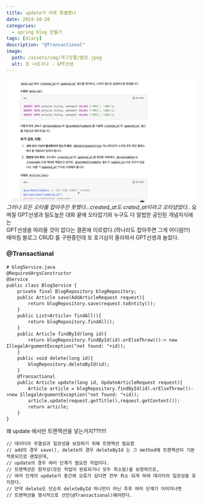 ```yaml
---
title: update가 이래 특별했나
date: 2024-10-20
categories: 
  - spring blog 만들기
tags: [diary]
description: "@Transactional"
image: 
  path: /assets/img/개그웃짤/랄프.jpeg
  alt: 또 너로구나 - GPT선생
---
```

![..](/assets/screenshot/241020.png)_그러나 모든 오타를 잡아주진 못했다...created_at도 crated_at이라고 오타냈었다.._
요며칠 GPT선생과 밀도높은 대화 끝에 오타잡기와 누구도 다 알법한 공인된 개념지식에는   
GPT선생을 따라올 것이 없다는 결론에 이르렀다.(하나라도 잡아주면 그게 어디람!!!)  
때마침 블로그 CRUD 를 구현중인데 또 호기심이 올라와서 GPT선생과 놀았다.  
### @Transactianal

```
# blogService.java
@RequiredArgsConstructor
@Service
public class BlogService {
    private final BlogRepository blogRepository;
    public Article save(AddArticleRequest request){
        return blogRepository.save(request.toEntity());
    }
    public List<Article> findAll(){
        return blogRepository.findAll();
    }
    public Article findById(long id){
        return blogRepository.findById(id).orElseThrow(()-> new IllegalArgumentException("not found: "+id));
    }
    public void delete(long id){
        blogRepository.deleteById(id);
    }
    @Transactional
    public Article update(long id, UpdateArticleRequest request){
        Article article = blogRepository.findById(id).orElseThrow(()->new IllegalArgumentException("not found: "+id));
        article.update(request.getTitle(),request.getContent());
        return article;
    }
}
```
왜 update 에서만 트랜잭션을 넣는거지??!!!!!  

    // 데이터의 무결성과 일관성을 보장하기 위해 트랜잭션 필요함
    // add의 경우 save(), delete의 경우 deleteById 는 그 method에 트랜잭션이 기본 적용되므로 괜찮은데,
    // update의 경우 여러 단계가 필요한 작업이다.
    // 트랜잭션은 원자성(모든 작업이 완료되거나 모두 취소됨)을 보장하므로,
    // 여러 단계의 update가 중간에 오류가 있다면 전부 취소 되게 하여 데이터의 일관성을 유지한다.
    // 만약 delete도 단순히 deleteById 하나만이 아닌 추후 여러 단계가 이어지나면
    // 트랜잭션을 명시적으로 선언(@Transactional)해야한다.
